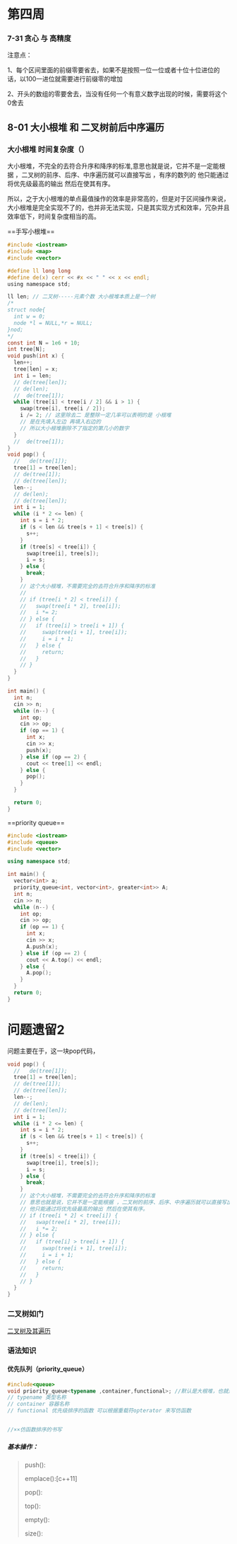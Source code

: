 # 第四周

### 7-31 贪心 与 高精度

注意点：

1、每个区间里面的前缀零要省去，如果不是按照一位一位或者十位十位进位的话，以100一进位就需要进行前缀零的增加

2、开头的数组的零要舍去，当没有任何一个有意义数字出现的时候，需要将这个0舍去







## 8-01  大小根堆 和 二叉树前后中序遍历

### 大小根堆 时间复杂度（）

​	大小根堆，不完全的去符合升序和降序的标准,意思也就是说，它并不是一定能根据 ，二叉树的前序、后序、中序遍历就可以直接写出 ，有序的数列的 他只能通过将优先级最高的输出 然后在使其有序。

​	所以，之于大小根堆的单点最值操作的效率是非常高的，但是对于区间操作来说，大小根堆是完全实现不了的，也并非无法实现，只是其实现方式和效率，冗杂并且效率低下，时间复杂度相当的高。

==手写小根堆==

````c ++
#include <iostream>
#include <map>
#include <vector>

#define ll long long
#define de(x) cerr << #x << " " << x << endl;
using namespace std;

ll len; // 二叉树-----元素个数 大小根堆本质上是一个树
/*
struct node{
  int w = 0;
  node *l = NULL,*r = NULL;
}nod;
*/
const int N = 1e6 + 10;
int tree[N];
void push(int x) {
  len++;
  tree[len] = x;
  int i = len;
  // de(tree[len]);
  // de(len);
  //  de(tree[1]);
  while (tree[i] < tree[i / 2] && i > 1) {
    swap(tree[i], tree[i / 2]);
    i /= 2; // 这里除去二 是整除一定几率可以表明的是 小根堆
    // 是在先填入左边 再填入右边的
    // 所以大小根堆删除不了指定的第几小的数字
  }
  //  de(tree[1]);
}
void pop() {
  //   de(tree[1]);
  tree[1] = tree[len];
  // de(tree[1]);
  // de(tree[len]);
  len--;
  // de(len);
  // de(tree[len]);
  int i = 1;
  while (i * 2 <= len) {
    int s = i * 2;
    if (s < len && tree[s + 1] < tree[s]) {
      s++;
    }
    if (tree[s] < tree[i]) {
      swap(tree[i], tree[s]);
      i = s;
    } else {
      break;
    }
    // 这个大小根堆，不需要完全的去符合升序和降序的标准
    //
    // if (tree[i * 2] < tree[i]) {
    //   swap(tree[i * 2], tree[i]);
    //   i *= 2;
    // } else {
    //   if (tree[i] > tree[i + 1]) {
    //     swap(tree[i + 1], tree[i]);
    //     i = i + 1;
    //   } else {
    //     return;
    //   }
    // }
  }
}

int main() {
  int n;
  cin >> n;
  while (n--) {
    int op;
    cin >> op;
    if (op == 1) {
      int x;
      cin >> x;
      push(x);
    } else if (op == 2) {
      cout << tree[1] << endl;
    } else {
      pop();
    }
  }

  return 0;
}

````

==priority queue==

```c++
#include <iostream>
#include <queue>
#include <vector>

using namespace std;

int main() {
  vector<int> a;
  priority_queue<int, vector<int>, greater<int>> A;
  int n;
  cin >> n;
  while (n--) {
    int op;
    cin >> op;
    if (op == 1) {
      int x;
      cin >> x;
      A.push(x);
    } else if (op == 2) {
      cout << A.top() << endl;
    } else {
      A.pop();
    }
  }
  return 0;
}

```





#  问题遗留2

问题主要在于，这一块pop代码，

````c++
void pop() {
  //   de(tree[1]);
  tree[1] = tree[len];
  // de(tree[1]);
  // de(tree[len]);
  len--;
  // de(len);
  // de(tree[len]);
  int i = 1;
  while (i * 2 <= len) {
    int s = i * 2;
    if (s < len && tree[s + 1] < tree[s]) {
      s++;
    }
    if (tree[s] < tree[i]) {
      swap(tree[i], tree[s]);
      i = s;
    } else {
      break;
    }
    // 这个大小根堆，不需要完全的去符合升序和降序的标准
    // 意思也就是说，它并不是一定能根据 ，二叉树的前序、后序、中序遍历就可以直接写出 ，有序的数列的
    // 他只能通过将优先级最高的输出 然后在使其有序。  
    // if (tree[i * 2] < tree[i]) {
    //   swap(tree[i * 2], tree[i]);
    //   i *= 2;
    // } else {
    //   if (tree[i] > tree[i + 1]) {
    //     swap(tree[i + 1], tree[i]);
    //     i = i + 1;
    //   } else {
    //     return;
    //   }
    // }
  }
}

````



### 二叉树如门



[二叉树及其遍历](https://zhuanlan.zhihu.com/p/244927128)





### 语法知识

#### 优先队列（priority_queue）

```c++
#include<queue>
void priority_queue<typename ,container,functional>; //默认是大根堆，也就是top元素是最大的
// typename 类型名称
// container 容器名称
// functional 优先级排序的函数 可以根据重载符opterator 来写仿函数


//××仿函数排序的书写
```



##### 基本操作：

>push():
>
>emplace():[c++11]
>
>pop():
>
>top():
>
>empty():
>
>size():